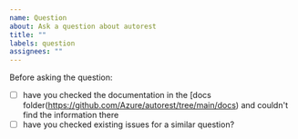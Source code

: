 ```yaml
---
name: Question
about: Ask a question about autorest
title: ""
labels: question
assignees: ""
---
```


Before asking the question:

- [ ] have you checked the documentation in the [docs folder(https://github.com/Azure/autorest/tree/main/docs) and couldn't find the information there
- [ ] have you checked existing issues for a similar question?

